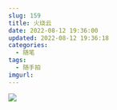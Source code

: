 ```yaml
---
slug: 159
title: 火烧云
date: 2022-08-12 19:36:00
updated: 2022-08-12 19:36:18
categories: 
  - 随笔
tags: 
  - 随手拍
imgurl: 
---
```



![](https://cdn.staticaly.com/gh/zburu/pic-cdn@main/2022/08/12/62f63b0af4104.jpg)
